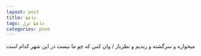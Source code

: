 ```yaml
---
layout: post
title: حافظ
tags: حافظ غزل
categories: poem
---
```


میخواره و سرگشته و رندیم و نظرباز / وان کس که چو ما نیست در این شهر کدام است